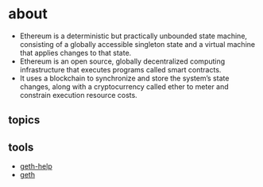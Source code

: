 # about

* Ethereum is a deterministic but practically unbounded state machine, consisting of a globally accessible singleton state and a virtual machine that applies changes to that state.
* Ethereum is an open source, globally decentralized computing infrastructure that executes programs called smart contracts. 
* It uses a blockchain to synchronize and store the system’s state changes, along with a cryptocurrency called ether to meter and constrain execution resource costs.


## topics


## tools
* [geth-help](geth-help.md)
* [geth](geth.md)

